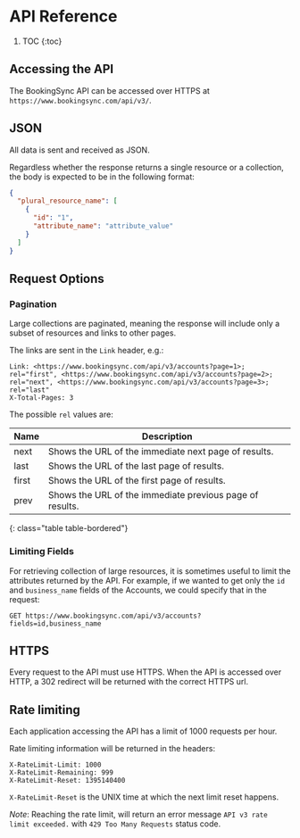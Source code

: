 # API Reference

1. TOC
{:toc}

## Accessing the API

The BookingSync API can be accessed over HTTPS at
`https://www.bookingsync.com/api/v3/`.

## JSON

All data is sent and received as JSON.

Regardless whether the response returns a single resource or a collection,
the body is expected to be in the following format:

~~~json
{
  "plural_resource_name": [
    {
      "id": "1",
      "attribute_name": "attribute_value"
    }
  ]
}
~~~

## Request Options

### Pagination

Large collections are paginated, meaning the response will include only
a subset of resources and links to other pages.

The links are sent in the `Link` header, e.g.:

~~~
Link: <https://www.bookingsync.com/api/v3/accounts?page=1>; rel="first", <https://www.bookingsync.com/api/v3/accounts?page=2>; rel="next", <https://www.bookingsync.com/api/v3/accounts?page=3>; rel="last"
X-Total-Pages: 3
~~~

The possible `rel` values are:

Name  | Description
------|------------
next  | Shows the URL of the immediate next page of results.
last  | Shows the URL of the last page of results.
first | Shows the URL of the first page of results.
prev  | Shows the URL of the immediate previous page of results.
{: class="table table-bordered"}

### Limiting Fields

For retrieving collection of large resources, it is sometimes useful to limit
the attributes returned by the API. For example, if we wanted to get only the
`id` and `business_name` fields of the Accounts, we could specify that in the
request:

~~~
GET https://www.bookingsync.com/api/v3/accounts?fields=id,business_name
~~~

## HTTPS

Every request to the API must use HTTPS. When the API is accessed over HTTP,
a 302 redirect will be returned with the correct HTTPS url.

## Rate limiting

Each application accessing the API has a limit of 1000 requests per hour.

Rate limiting information will be returned in the headers:

~~~
X-RateLimit-Limit: 1000
X-RateLimit-Remaining: 999
X-RateLimit-Reset: 1395140400
~~~

`X-RateLimit-Reset` is the UNIX time at which the next limit reset happens.

_Note_: Reaching the rate limit, will return an error message `API v3 rate limit exceeded.` with `429 Too Many Requests` status code.
